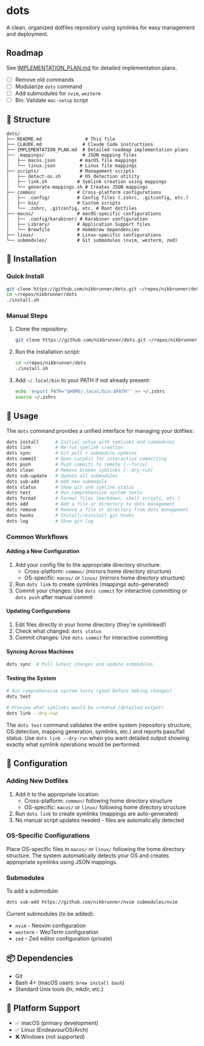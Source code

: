 # dots

A clean, organized dotfiles repository using symlinks for easy management and deployment.

## Roadmap

See [IMPLEMENTATION_PLAN.md](./IMPLEMENTATION_PLAN.md) for detailed implementation plans.

- [ ] Remove old commands
- [ ] Modularize `dots` command
- [ ] Add submodules for `nvim`, `wezterm`
- [ ] Bin: Validate `mac-setup` script

## 📁 Structure

```
dots/
├── README.md                # This file
├── CLAUDE.md               # Claude Code instructions
├── IMPLEMENTATION_PLAN.md  # Detailed roadmap implementation plans
├── .mappings/              # JSON mapping files
│   ├── macos.json         # macOS file mappings
│   └── linux.json         # Linux file mappings
├── scripts/               # Management scripts
│   ├── detect-os.sh       # OS detection utility
│   ├── link.sh           # Symlink creation using mappings
│   └── generate-mappings.sh # Creates JSON mappings
├── common/               # Cross-platform configurations
│   ├── .config/          # Config files (.zshrc, .gitconfig, etc.)
│   ├── bin/              # Custom scripts
│   └── .zshrc, .gitconfig, etc. # Root dotfiles
├── macos/                # macOS-specific configurations
│   ├── .config/karabiner/ # Karabiner configuration
│   ├── Library/          # Application Support files
│   └── Brewfile          # Homebrew dependencies
├── linux/                # Linux-specific configurations
└── submodules/           # Git submodules (nvim, wezterm, zed)
```

## 🚀 Installation

### Quick Install

```bash
git clone https://github.com/nikbrunner/dots.git ~/repos/nikbrunner/dots
cd ~/repos/nikbrunner/dots
./install.sh
```

### Manual Steps

1. Clone the repository:

   ```bash
   git clone https://github.com/nikbrunner/dots.git ~/repos/nikbrunner/dots
   ```

2. Run the installation script:

   ```bash
   cd ~/repos/nikbrunner/dots
   ./install.sh
   ```

3. Add `~/.local/bin` to your PATH if not already present:
   ```bash
   echo 'export PATH="$HOME/.local/bin:$PATH"' >> ~/.zshrc
   source ~/.zshrc
   ```

## 📝 Usage

The `dots` command provides a unified interface for managing your dotfiles:

```bash
dots install      # Initial setup with symlinks and submodules
dots link         # Re-run symlink creation
dots sync         # Git pull + submodule updates
dots commit       # Open LazyGit for interactive committing
dots push         # Push commits to remote [--force]
dots clean        # Remove broken symlinks [--dry-run]
dots sub-update   # Update all submodules
dots sub-add      # Add new submodule
dots status       # Show git and symlink status
dots test         # Run comprehensive system tests
dots format       # Format files (markdown, shell scripts, etc.)
dots add          # Add a file or directory to dots management
dots remove       # Remove a file or directory from dots management
dots hooks        # Install/reinstall git hooks
dots log          # Show git log
```

### Common Workflows

#### Adding a New Configuration

1. Add your config file to the appropriate directory structure:
   - Cross-platform: `common/` (mirrors home directory structure)
   - OS-specific: `macos/` or `linux/` (mirrors home directory structure)
2. Run `dots link` to create symlinks (mappings auto-generated)
3. Commit your changes: Use `dots commit` for interactive committing or `dots push` after manual commit

#### Updating Configurations

1. Edit files directly in your home directory (they're symlinked!)
2. Check what changed: `dots status`
3. Commit changes: Use `dots commit` for interactive committing

#### Syncing Across Machines

```bash
dots sync  # Pull latest changes and update submodules
```

#### Testing the System

```bash
# Run comprehensive system tests (good before making changes)
dots test

# Preview what symlinks would be created (detailed output)
dots link --dry-run
```

The `dots test` command validates the entire system (repository structure, OS detection, mapping generation, symlinks, etc.) and reports pass/fail status. Use `dots link --dry-run` when you want detailed output showing exactly what symlink operations would be performed.

## 🔧 Configuration

### Adding New Dotfiles

1. Add it to the appropriate location:
   - Cross-platform: `common/` following home directory structure
   - OS-specific: `macos/` or `linux/` following home directory structure
2. Run `dots link` to create symlinks (mappings are auto-generated)
3. No manual script updates needed - files are automatically detected

### OS-Specific Configurations

Place OS-specific files in `macos/` or `linux/` following the home directory structure. The system automatically detects your OS and creates appropriate symlinks using JSON mappings.

### Submodules

To add a submodule:

```bash
dots sub-add https://github.com/nikbrunner/nvim submodules/nvim
```

Current submodules (to be added):

- `nvim` - Neovim configuration
- `wezterm` - WezTerm configuration
- `zed` - Zed editor configuration (private)

## 📦 Dependencies

- Git
- Bash 4+ (macOS users: `brew install bash`)
- Standard Unix tools (ln, mkdir, etc.)

## 🤝 Platform Support

- ✅ macOS (primary development)
- ✅ Linux (EndeavourOS/Arch)
- ❌ Windows (not supported)
